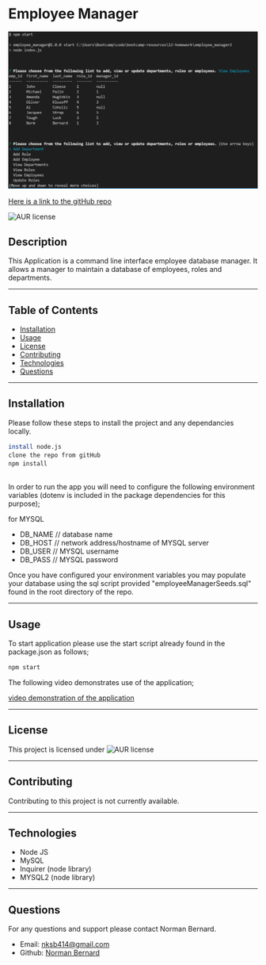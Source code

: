 # Employee Manager
 
  
  ![Employee Manager](https://github.com/Normksb/employee-manager/blob/main/screenshot.png)
  
[Here is a link to the gitHub repo](https://github.com/Normksb/employee-manager)  

![AUR license](https://img.shields.io/static/v1?label=License&message=MIT&color=blue)

## Description
This Application is a command line interface employee database manager. It allows a manager to maintain a database of employees, roles and departments.


---
## Table of Contents

- [Installation](#installation)
- [Usage](#usage)
- [License](#license)
- [Contributing](#contributing)
- [Technologies](#technologies)
- [Questions](#questions)

---
## Installation  
  
Please follow these steps to install the project and any dependancies locally.

```bash
install node.js
clone the repo from gitHub
npm install
 
```

In order to run the app you will need to configure the following environment variables (dotenv is included in the package dependencies for this purpose);

for MYSQL
- DB_NAME  // database name
- DB_HOST  // network address/hostname of MYSQL server
- DB_USER  // MYSQL username
- DB_PASS  // MYSQL password

Once you have configured your environment variables you may populate your database using the sql script provided "employeeManagerSeeds.sql" found in the root directory of the repo.


---
## Usage

 
To start application please use the start script already found in the package.json as follows;

```bash
npm start
```
The following video demonstrates use of the application;

[video demonstration of the application](https://drive.google.com/file/d/1op39GGw8jlgVmDJwZgR511o7FX8u1TkQ/view)  

---
## License

This project is licensed under ![AUR license](https://img.shields.io/static/v1?label=License&message=MIT&color=blue)

---
## Contributing

Contributing to this project is not currently available.


---

## Technologies


- Node JS
- MySQL
- Inquirer (node library)
- MYSQL2 (node library)

---

## Questions

For any questions and support please contact Norman Bernard.  
- Email: nksb414@gmail.com
- Github: [Norman Bernard](https://github.com/Normksb)